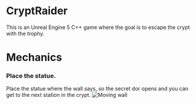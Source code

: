 # CryptRaider

This is an Unreal Engine 5 C++ game where the goal is to escape the crypt with the trophy.

# Mechanics

### Place the statue.
Place the statue where the wall says, so the secret dor opens and you can get to the next station in the crypt.
![Moving wall](https://github.com/user-attachments/assets/24112074-f3f2-4744-8f15-2c32f3e8788f)

